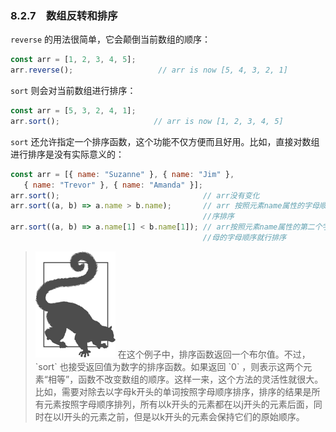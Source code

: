 ### 8.2.7　数组反转和排序

`reverse` 的用法很简单，它会颠倒当前数组的顺序：

```javascript
const arr = [1, 2, 3, 4, 5]; 
arr.reverse();                   // arr is now [5, 4, 3, 2, 1]
```

`sort` 则会对当前数组进行排序：

```javascript
const arr = [5, 3, 2, 4, 1];
arr.sort();                     // arr is now [1, 2, 3, 4, 5]
```

`sort` 还允许指定一个排序函数，这个功能不仅方便而且好用。比如，直接对数组进行排序是没有实际意义的：

```javascript
const arr = [{ name: "Suzanne" }, { name: "Jim" },
   { name: "Trevor" }, { name: "Amanda" }];
arr.sort();                                // arr没有变化
arr.sort((a, b) => a.name > b.name);       // arr 按照元素name属性的字母顺
                                           //序排序
arr.sort((a, b) => a.name[1] < b.name[1]); // arr按照元素name属性的第二个字
                                           //母的字母顺序就行排序 
```

> <img class="my_markdown" src="../images/1.png" style="width:128px;  height: 170px; " width="10%"/>
> 在这个例子中，排序函数返回一个布尔值。不过， `sort` 也接受返回值为数字的排序函数。如果返回 `0` ，则表示这两个元素“相等”，函数不改变数组的顺序。这样一来，这个方法的灵活性就很大。比如，需要对除去以字母k开头的单词按照字母顺序排序，排序的结果是所有元素按照字母顺序排列，所有以k开头的元素都在以j开头的元素后面，同时在以l开头的元素之前，但是以k开头的元素会保持它们的原始顺序。

